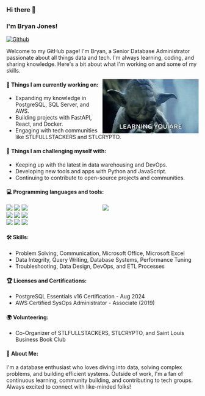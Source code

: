 ### Hi there 👋  
### I'm Bryan Jones!

[![Github](https://img.shields.io/badge/-Github-000?style=flat&logo=Github&logoColor=white)](https://github.com/yoda83)

Welcome to my GitHub page! I'm Bryan, a Senior Database Administrator passionate about all things data and tech. I'm always learning, coding, and sharing knowledge. Here's a bit about what I'm working on and some of my skills.

<img align="right" alt="Yoda Star Wars Learning GIF" src="https://github.com/yoda83/yoda83/blob/main/yoda-star-wars.gif?raw=true" width="50%" height="auto" />



#### 🌱 Things I am currently working on: 
- Expanding my knowledge in PostgreSQL, SQL Server, and AWS.
- Building projects with FastAPI, React, and Docker.
- Engaging with tech communities like STLFULLSTACKERS and STLCRYPTO.

#### :muscle: Things I am challenging myself with:
- Keeping up with the latest in data warehousing and DevOps.
- Developing new tools and apps with Python and JavaScript.
- Continuing to contribute to open-source projects and communities.

#### :computer: Programming languages and tools: 
<p>
	<img width="50%" align="right" src="https://github-readme-stats.vercel.app/api?username=yoda83&show_icons=true&hide_border=true" />

<code><img width="10%" src="https://www.vectorlogo.zone/logos/postgresql/postgresql-icon.svg"></code>
<code><img width="10%" src="https://www.vectorlogo.zone/logos/microsoft/microsoft-ar21.svg"></code>
<code><img width="8%" src="https://www.vectorlogo.zone/logos/nodejs/nodejs-horizontal.svg"></code>
<br />
<code><img width="10%" src="https://www.vectorlogo.zone/logos/mysql/mysql-ar21.svg"></code>
<code><img width="10%" src="https://www.vectorlogo.zone/logos/python/python-ar21.svg"></code>
<code><img width="10%" src="https://www.vectorlogo.zone/logos/docker/docker-ar21.svg"></code>
<br />
<code><img width="10%" src="https://www.vectorlogo.zone/logos/amazon_aws/amazon_aws-ar21.svg"></code>
<code><img width="10%" src="https://www.vectorlogo.zone/logos/nginx/nginx-ar21.svg"></code>
<code><img width="10%" src="https://www.vectorlogo.zone/logos/github/github-ar21.svg"></code>
</p>

#### 🛠️ Skills:
- Problem Solving, Communication, Microsoft Office, Microsoft Excel  
- Data Integrity, Query Writing, Database Systems, Performance Tuning  
- Troubleshooting, Data Design, DevOps, and ETL Processes  

#### 🏆 Licenses and Certifications:
- PostgreSQL Essentials v16 Certification - Aug 2024  
- AWS Certified SysOps Administrator - Associate (2019)

#### 🌍 Volunteering:  
- Co-Organizer of STLFULLSTACKERS, STLCRYPTO, and Saint Louis Business Book Club  



#### 👋 About Me:
I'm a database enthusiast who loves diving into data, solving complex problems, and building efficient systems. Outside of work, I'm a fan of continuous learning, community building, and contributing to tech groups. Always excited to connect with like-minded folks!
